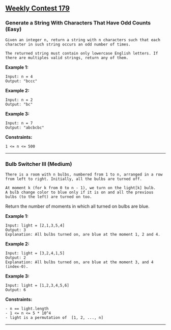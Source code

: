 ## [Weekly Contest 179](https://leetcode.com/contest/weekly-contest-179)

### Generate a String With Characters That Have Odd Counts (Easy)

    Given an integer n, return a string with n characters such that each character in such string occurs an odd number of times.

    The returned string must contain only lowercase English letters. If there are multiples valid strings, return any of them.  

**Example 1:**
    
    Input: n = 4
    Output: "bccc"

**Example 2:**

    Input: n = 2
    Output: "bc"

**Example 3:**
  
    Input: n = 7
    Output: "abcbcbc"

**Constraints:**

    1 <= n <= 500

---

### Bulb Switcher III (Medium)

    There is a room with n bulbs, numbered from 1 to n, arranged in a row from left to right. Initially, all the bulbs are turned off.

    At moment k (for k from 0 to n - 1), we turn on the light[k] bulb. 
    A bulb change color to blue only if it is on and all the previous bulbs (to the left) are turned on too.

Return the number of moments in which all turned on bulbs are blue.

**Example 1:**
    
    Input: light = [2,1,3,5,4]
    Output: 3
    Explanation: All bulbs turned on, are blue at the moment 1, 2 and 4.

**Example 2:**

    Input: light = [3,2,4,1,5]
    Output: 2
    Explanation: All bulbs turned on, are blue at the moment 3, and 4 (index-0).

**Example 3:**

    Input: light = [1,2,3,4,5,6]
    Output: 6

**Constraints:**

    - n == light.length
    - 1 <= n <= 5 * 10^4
    - light is a permutation of  [1, 2, ..., n]
 
 ---
 
 
